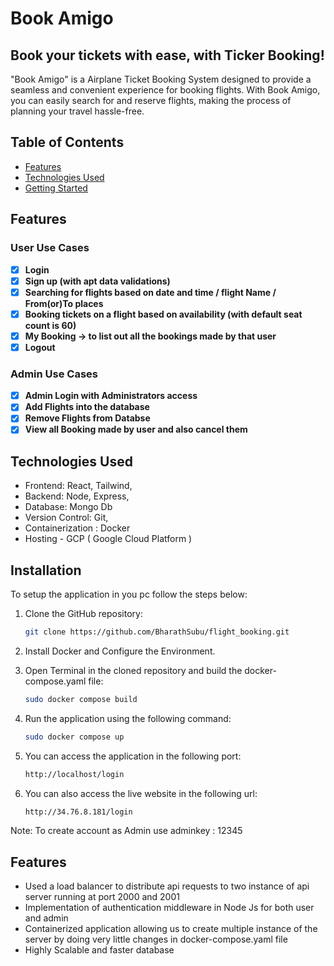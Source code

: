 # Book Amigo
## Book your tickets with ease, with Ticker Booking!

"Book Amigo" is a Airplane Ticket Booking System designed to provide a seamless and convenient experience for booking flights. With Book Amigo, you can easily search for and reserve flights, making the process of planning your travel hassle-free.  

## Table of Contents

- [Features](#features)
- [Technologies Used](#technologies-used)
- [Getting Started](#installation)

## Features

### User Use Cases

- [x] **Login** 
- [x] **Sign up (with apt data validations)** 
- [x] **Searching for flights based on date and time / flight Name / From(or)To places** 
- [x] **Booking tickets on a flight based on availability (with default seat count is 60)** 
- [x] **My Booking -&gt; to list out all the bookings made by that user**
- [x] **Logout** 

### Admin Use Cases

- [x] **Admin Login with Administrators access** 
- [x] **Add Flights into the database**
- [x] **Remove Flights from Databse**
- [x] **View all Booking made by user and also cancel them** 

## Technologies Used

- Frontend: React,  Tailwind, 
- Backend: Node,  Express, 
- Database: Mongo Db
- Version Control: Git,
- Containerization : Docker
- Hosting - GCP ( Google Cloud Platform )

## Installation

To setup the application in you pc follow the steps below:

1. Clone the GitHub repository:

   ```bash
   git clone https://github.com/BharathSubu/flight_booking.git
    ```
2. Install Docker and Configure the Environment.

3. Open Terminal in the cloned repository and build the docker-compose.yaml file:
   ```bash
   sudo docker compose build
   ```
4. Run the application using the following command:
   ```bash
   sudo docker compose up
    ```
5. You can access the application in the following port:
   ```bash
   http://localhost/login
    ```
6. You can also access the live website in the following url:
   ```bash
   http://34.76.8.181/login
    ```
   
Note: To create account as Admin use adminkey : 12345

## Features

- Used a load balancer to distribute api requests to two instance of api server running at port 2000 and 2001
- Implementation of authentication middleware in Node Js for both user and admin
- Containerized application allowing us to create multiple instance of the server by doing very little changes in docker-compose.yaml file
- Highly Scalable and faster database
